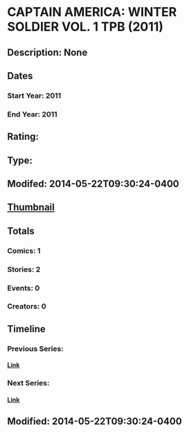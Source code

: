 # CAPTAIN AMERICA: WINTER SOLDIER VOL. 1 TPB (2011)
## Description: None
## Dates
### Start Year: 2011
### End Year: 2011
## Rating: 
## Type: 
## Modifed: 2014-05-22T09:30:24-0400
## [Thumbnail](http://i.annihil.us/u/prod/marvel/i/mg/b/40/image_not_available.jpg)
## Totals
### Comics: 1
### Stories: 2
### Events: 0
### Creators: 0
## Timeline
### Previous Series: 
#### [Link]()
### Next Series: 
#### [Link]()
## Modified: 2014-05-22T09:30:24-0400
